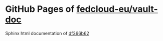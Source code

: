 GitHub Pages of [fedcloud-eu/vault-doc](https://github.com/fedcloud-eu/vault-doc.git)
===
Sphinx html documentation of [df366b62](https://github.com/fedcloud-eu/vault-doc/tree/df366b62271c40dffa2e5304f49fce5221a51fac)
